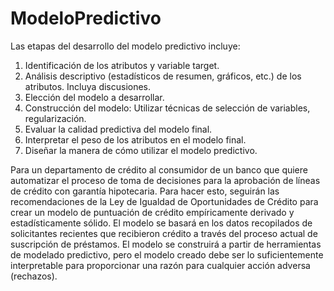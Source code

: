 # ModeloPredictivo
Las etapas del desarrollo del modelo predictivo incluye: 
  1. Identificación de los atributos y variable target. 
  2. Análisis descriptivo (estadísticos de resumen, gráficos, etc.) de los atributos. Incluya discusiones. 
  3. Elección del modelo a desarrollar. 
  4. Construcción del modelo: Utilizar técnicas de selección de variables, regularización. 
  5. Evaluar la calidad predictiva del modelo final. 
  6. Interpretar el peso de los atributos en el modelo final. 
  7. Diseñar la manera de cómo utilizar el modelo predictivo.
  
Para un departamento de crédito al consumidor de un banco que quiere automatizar el proceso de toma de decisiones para la
aprobación de líneas de crédito con garantía hipotecaria. Para hacer esto, seguirán las recomendaciones de la Ley de Igualdad
de Oportunidades de Crédito para crear un modelo de puntuación de crédito empíricamente derivado y estadísticamente sólido.
El modelo se basará en los datos recopilados de solicitantes recientes que recibieron crédito a través del proceso actual de
suscripción de préstamos. El modelo se construirá a partir de herramientas de modelado predictivo, pero el modelo creado debe
ser lo suficientemente interpretable para proporcionar una razón para cualquier acción adversa (rechazos).
